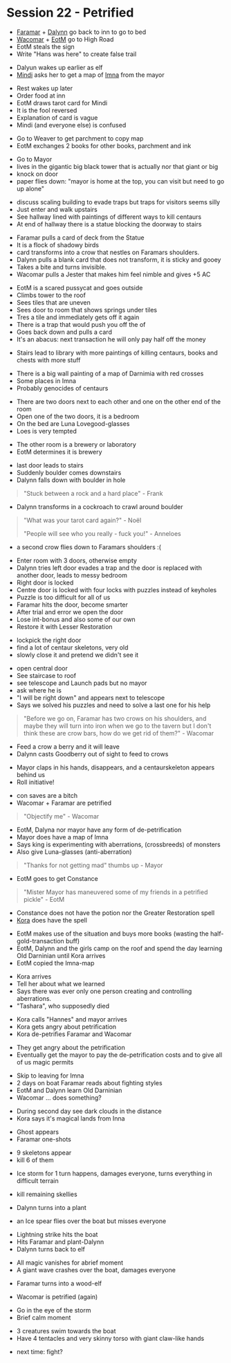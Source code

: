 # Session 22 - Petrified

- [Faramar](https://bookstack.hemels.me/books/Darninia/page/faramar-illitris) + [Dalynn](https://bookstack.hemels.me/books/Darninia/page/dalynn-lathrana) go back to inn to go to bed
- [Wacomar](https://bookstack.hemels.me/books/Darninia/page/wacomar-illitris) + [EotM](https://bookstack.hemels.me/books/Darninia/page/eye-of-the-mountain) go to High Road
- EotM steals the sign
- Write "Hans was here" to create false trail

+ Dalyun wakes up earlier as elf
+ [Mindi](https://bookstack.hemels.me/books/Darninia/page/mindi) asks her to get a map of [Imna](https://bookstack.hemels.me/books/Darninia/page/imnahofo-sgoma) from the mayor

- Rest wakes up later
- Order food at inn
- EotM draws tarot card for Mindi
- It is the fool reversed
- Explanation of card is vague
- Mindi (and everyone else) is confused

+ Go to Weaver to get parchment to copy map
+ EotM exchanges 2 books for other books, parchment and ink

- Go to Mayor
- lives in the gigantic big black tower that is actually nor that giant or big
- knock on door
- paper flies down: "mayor is home at the top, you can visit but need to go up alone"

+ discuss scaling building to evade traps but traps for visitors seems silly
+ Just enter and walk upstairs
+ See hallway lined with paintings of different ways to kill centaurs
+ At end of hallway there is a statue blocking the doorway to stairs

- Faramar pulls a card of deck from the Statue
- It is a flock of shadowy birds
- card transforms into a crow that nestles on Faramars shoulders.
- Dalynn pulls a blank card that does not transform, it is sticky and gooey
- Takes a bite and turns invisible.
- Wacomar pulls a Jester that makes him feel nimble and gives +5 AC

+ EotM is a scared pussycat and goes outside
+ Climbs tower to the roof
+ Sees tiles that are uneven
+ Sees door to room that shows springs under tiles
+ Tres a tile and immediately gets off it again
+ There is a trap that would push you off the of
+ Goes back down and pulls a card
+ It's an abacus: next transaction he will only pay half off the money

- Stairs lead to library with more paintings of killing centaurs, books and chests with more stuff

+ There is a big wall painting of a map of Darnimia with red crosses
+ Some places in Imna
+ Probably genocides of centaurs

- There are two doors next to each other and one on the other end of the room
- Open one of the two doors, it is a bedroom
- On the bed are Luna Lovegood-glasses
- Loes is very tempted

+ The other room is a brewery or laboratory
+ EotM determines it is brewery

- last door leads to stairs
- Suddenly boulder comes downstairs
- Dalynn falls down with boulder in hole

> "Stuck between a rock and a hard place" - Frank

- Dalynn transforms in a cockroach to crawl around boulder

> "What was your tarot card again?" - Noël
>
> "People will see who you really - fuck you!" - Anneloes

- a second crow flies down to Faramars shoulders :(

+ Enter room with 3 doors, otherwise empty
+ Dalynn tries left door evades a trap and the door is replaced with another door, leads to messy bedroom
+ Right door is locked
+ Centre door is locked with four locks with puzzles instead of keyholes
+ Puzzle is too difficult for all of us
+ Faramar hits the door, become smarter
+ After trial and error we open the door
+ Lose int-bonus and also some of our own
+ Restore it with Lesser Restoration

- lockpick the right door
- find a lot of centaur skeletons, very old
- slowly close it and pretend we didn't see it

+ open central door
+ See staircase to roof
+ see telescope and Launch pads but no mayor
+ ask where he is
+ "I will be right down" and appears next to telescope
+ Says we solved his puzzles and need to solve a last one for his help

> "Before we go on, Faramar has two crows on his shoulders, and maybe they will turn into iron when we go to the tavern but I don't think these are crow bars, how do we get rid of them?" - Wacomar

- Feed a crow a berry and it will leave
- Dalynn casts Goodberry out of sight to feed to crows

+ Mayor claps in his hands, disappears, and a centaurskeleton appears behind us
+ Roll initiative!

- con saves are a bitch
- Wacomar + Faramar are petrified

> "Objectify me" - Wacomar

- EotM, Dalyna nor mayor have any form of de-petrification
- Mayor does have a map of Imna
- Says king is experimenting with aberrations, (crossbreeds) of monsters
- Also give Luna-glasses (anti-aberration)

> "Thanks for not getting mad" thumbs up - Mayor

- EotM goes to get Constance

> "Mister Mayor has maneuvered some of my friends in a petrified pickle" - EotM

- Constance does not have the potion nor the Greater Restoration spell
- [Kora](https://bookstack.hemels.me/books/Darninia/page/culorianacora) does have the spell

+ EotM makes use of the situation and buys more books (wasting the half-gold-transaction buff)
+ EotM, Dalynn and the girls camp on the roof and spend the day learning Old Darninian until Kora arrives
+ EotM copied the Imna-map

- Kora arrives
- Tell her about what we learned
- Says there was ever only one person creating and controlling aberrations.
- "Tashara", who supposedly died

+ Kora calls "Hannes" and mayor arrives
+ Kora gets angry about petrification
+ Kora de-petrifies Faramar and Wacomar

- They get angry about the petrification
- Eventually get the mayor to pay the de-petrification costs and to give all of us magic permits

+ Skip to leaving for Imna
+ 2 days on boat Faramar reads about fighting styles
+ EotM and Dalynn learn Old Darninian
+ Wacomar ... does something?

- During second day see dark clouds in the distance
- Kora says it's magical lands from Inna

+ Ghost appears
+ Faramar one-shots

- 9 skeletons appear
- kill 6 of them

+ Ice storm for 1 turn happens, damages everyone, turns everything in difficult terrain

- kill remaining skellies

+ Dalynn turns into a plant

- an Ice spear flies over the boat but misses everyone

+ Lightning strike hits the boat
+ Hits Faramar and plant-Dalynn
+ Dalynn turns back to elf

- All magic vanishes for abrief moment
- A giant wave crashes over the boat, damages everyone

+ Faramar turns into a wood-elf

- Wacomar is petrified (again)

+ Go in the eye of the storm
+ Brief calm moment

- 3 creatures swim towards the boat
- Have 4 tentacles and very skinny torso with giant claw-like hands

+ next time: fight?
